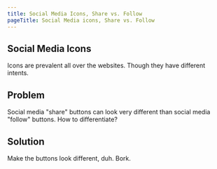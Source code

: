 ```yaml
---
title: Social Media Icons, Share vs. Follow
pageTitle: Social Media icons, Share vs. Follow
---
```


## Social Media Icons

Icons are prevalent all over the websites. Though they have different intents. 

## Problem

Social media "share" buttons can look very different than social media "follow" buttons. How to differentiate? 

## Solution

Make the buttons look different, duh. Bork. 